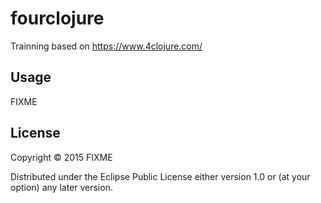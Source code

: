 # fourclojure

Trainning based on https://www.4clojure.com/

## Usage

FIXME

## License

Copyright © 2015 FIXME

Distributed under the Eclipse Public License either version 1.0 or (at
your option) any later version.

